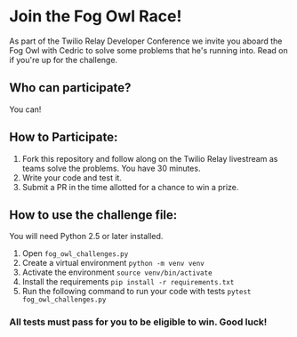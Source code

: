 # Join the Fog Owl Race! #

As part of the Twilio Relay Developer Conference we invite you aboard the Fog Owl with Cedric to solve some problems that he's running into. Read on if you're up for the challenge.

## Who can participate? ##

You can! 

## How to Participate: ##

1. Fork this repository and follow along on the Twilio Relay livestream as 
teams solve the problems. You have 30 minutes.
2. Write your code and test it.
3. Submit a PR in the time allotted for a chance to win a prize.

## How to use the challenge file: ##

You will need Python 2.5 or later installed.

1. Open `fog_owl_challenges.py`
2. Create a virtual environment
`python -m venv venv`
3. Activate the environment
`source venv/bin/activate`
4. Install the requirements
`pip install -r requirements.txt`
5. Run the following command to run your code with tests
`pytest fog_owl_challenges.py`

### All tests must pass for you to be eligible to win. Good luck! ###
